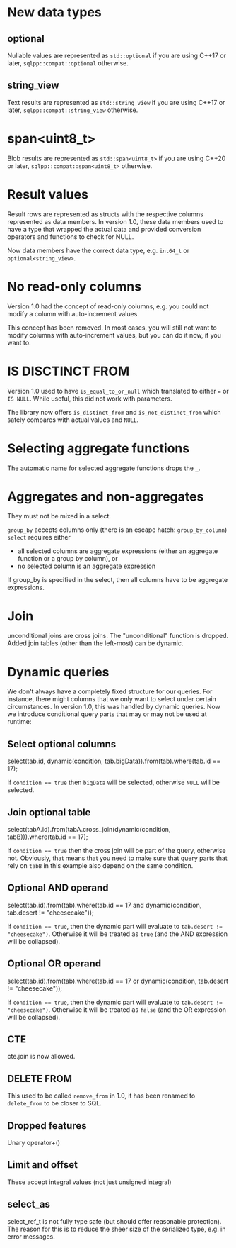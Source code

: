 # New data types

## optional
Nullable values are represented as `std::optional` if you are using C++17 or later, `sqlpp::compat::optional` otherwise.

## string_view
Text results are represented as `std::string_view` if you are using C++17 or later, `sqlpp::compat::string_view` otherwise.

# span<uint8_t>
Blob results are represented as `std::span<uint8_t>` if you are using C++20 or later, `sqlpp::compat::span<uint8_t>` otherwise.

# Result values
Result rows are represented as structs with the respective columns represented as data members. In version 1.0, these data members used to have a type that wrapped the actual data and provided conversion operators and functions to check for NULL.

Now data members have the correct data type, e.g. `int64_t` or `optional<string_view>`.

# No read-only columns
Version 1.0 had the concept of read-only columns, e.g. you could not modify a column with auto-increment values.

This concept has been removed. In most cases, you will still not want to modify columns with auto-increment values, but you can do it now, if you want to.

# IS DISCTINCT FROM
Version 1.0 used to have `is_equal_to_or_null` which translated to either `=` or `IS NULL`. While useful, this did not work with parameters.

The library now offers `is_distinct_from` and `is_not_distinct_from` which safely compares with actual values and `NULL`.

# Selecting aggregate functions
The automatic name for selected aggregate functions drops the `_`.

# Aggregates and non-aggregates
They must not be mixed in a select.

`group_by` accepts columns only (there is an escape hatch: `group_by_column`)
`select` requires either
- all selected columns are aggregate expressions (either an aggregate function or a group by column), or
- no selected column is an aggregate expression

If group_by is specified in the select, then all columns have to be aggregate expressions.

# Join
unconditional joins are cross joins. The "unconditional" function is dropped.
Added join tables (other than the left-most) can be dynamic.

# Dynamic queries
We don't always have a completely fixed structure for our queries. For instance, there might columns that we only want to select under certain circumstances. In version 1.0, this was handled by dynamic queries. Now we introduce conditional query parts that may or may not be used at runtime:

## Select optional columns
select(tab.id, dynamic(condition, tab.bigData)).from(tab).where(tab.id == 17);

If `condition == true` then `bigData` will be selected, otherwise `NULL` will be selected.

## Join optional table
select(tabA.id).from(tabA.cross_join(dynamic(condition, tabB))).where(tab.id == 17);

If `condition == true` then the cross join will be part of the query, otherwise not. Obviously, that means that you need to make sure that query parts that rely on `tabB` in this example also depend on the same condition.

## Optional AND operand
select(tab.id).from(tab).where(tab.id == 17 and dynamic(condition, tab.desert != "cheesecake"));

If `condition == true`, then the dynamic part will evaluate to `tab.desert != "cheesecake")`. Otherwise it will be treated as `true` (and the AND expression will be collapsed).

## Optional OR operand
select(tab.id).from(tab).where(tab.id == 17 or dynamic(condition, tab.desert != "cheesecake"));

If `condition == true`, then the dynamic part will evaluate to `tab.desert != "cheesecake")`. Otherwise it will be treated as `false` (and the OR expression will be collapsed).

## CTE
cte.join is now allowed.

## DELETE FROM
This used to be called `remove_from` in 1.0, it has been renamed to `delete_from` to be closer to SQL.

## Dropped features
Unary operator+()

## Limit and offset
These accept integral values (not just unsigned integral)

## select_as
select_ref_t is not fully type safe (but should offer reasonable protection).
The reason for this is to reduce the sheer size of the serialized type, e.g. in error messages.
